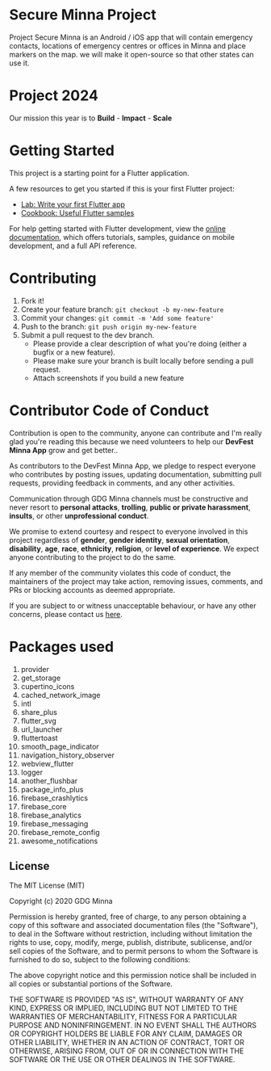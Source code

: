 # Secure Minna Project

Project Secure Minna is an Android / iOS app that will contain emergency contacts, locations of emergency centres or offices in Minna and place markers on the map. we will make it open-source so that other states can use it.

# Project 2024
Our mission this year is to **Build** - **Impact** - **Scale** 

# Getting Started

This project is a starting point for a Flutter application.

A few resources to get you started if this is your first Flutter project:

- [Lab: Write your first Flutter app](https://docs.flutter.dev/get-started/codelab)
- [Cookbook: Useful Flutter samples](https://docs.flutter.dev/cookbook)

For help getting started with Flutter development, view the
[online documentation](https://docs.flutter.dev/), which offers tutorials,
samples, guidance on mobile development, and a full API reference.

# Contributing
1. Fork it!
2. Create your feature branch: `git checkout -b my-new-feature`
3. Commit your changes: `git commit -m 'Add some feature'`
4. Push to the branch: `git push origin my-new-feature`
5. Submit a pull request to the dev branch.
   - Please provide a clear description of what you're doing (either a bugfix or a new feature).
   - Please make sure your branch is built locally before sending a pull request.
   - Attach screenshots if you build a new feature

# Contributor Code of Conduct

Contribution is open to the community, anyone can contribute and I'm really glad you're reading this because we need volunteers to help our **DevFest Minna App** grow and get better..

As contributors to the DevFest Minna App, we pledge to respect everyone who contributes by posting issues, updating documentation, submitting pull requests, providing feedback in comments, and any other activities.

Communication through GDG Minna channels must be constructive and never resort to **personal attacks**, **trolling**, **public or private harassment**, **insults**, or other **unprofessional conduct**.

We promise to extend courtesy and respect to everyone involved in this project regardless of **gender**, **gender identity**, **sexual orientation**, **disability**, **age**, **race**, **ethnicity**, **religion**, or **level of experience**. We expect anyone contributing to the project to do the same.

If any member of the community violates this code of conduct, the maintainers of the project may take action, removing issues, comments, and PRs or blocking accounts as deemed appropriate.

If you are subject to or witness unacceptable behaviour, or have any other concerns, please contact us [here](mailto:gdgminna@gmail.com).

# Packages used
1. provider
2. get_storage
3. cupertino_icons
4. cached_network_image
5. intl
6. share_plus
7. flutter_svg
8. url_launcher
9. fluttertoast
10. smooth_page_indicator
11. navigation_history_observer
12. webview_flutter
13. logger
14. another_flushbar
15. package_info_plus
16. firebase_crashlytics
17. firebase_core
18. firebase_analytics
19. firebase_messaging
20. firebase_remote_config
21. awesome_notifications

## License
 
The MIT License (MIT)

Copyright (c) 2020 GDG Minna

Permission is hereby granted, free of charge, to any person obtaining a copy of this software and associated documentation files (the "Software"), to deal in the Software without restriction, including without limitation the rights to use, copy, modify, merge, publish, distribute, sublicense, and/or sell copies of the Software, and to permit persons to whom the Software is furnished to do so, subject to the following conditions:

The above copyright notice and this permission notice shall be included in all copies or substantial portions of the Software.

THE SOFTWARE IS PROVIDED "AS IS", WITHOUT WARRANTY OF ANY KIND, EXPRESS OR IMPLIED, INCLUDING BUT NOT LIMITED TO THE WARRANTIES OF MERCHANTABILITY, FITNESS FOR A PARTICULAR PURPOSE AND NONINFRINGEMENT. IN NO EVENT SHALL THE AUTHORS OR COPYRIGHT HOLDERS BE LIABLE FOR ANY CLAIM, DAMAGES OR OTHER LIABILITY, WHETHER IN AN ACTION OF CONTRACT, TORT OR OTHERWISE, ARISING FROM, OUT OF OR IN CONNECTION WITH THE SOFTWARE OR THE USE OR OTHER DEALINGS IN THE SOFTWARE.

